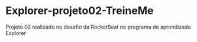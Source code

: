 # Explorer-projeto02-TreineMe
Projeto 02 realizado no desafio da RocketSeat no programa de aprendizado Explorer
